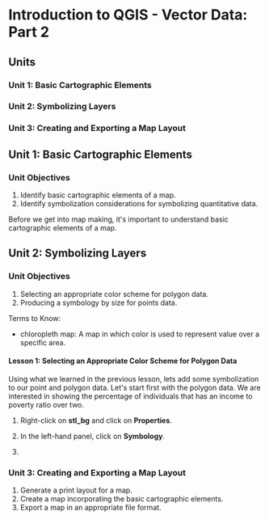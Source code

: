 # Introduction to QGIS - Vector Data: Part 2

## Units
### Unit 1: Basic Cartographic Elements
### Unit 2: Symbolizing Layers
### Unit 3: Creating and Exporting a Map Layout

## Unit 1: Basic Cartographic Elements
### Unit Objectives
1. Identify basic cartographic elements of a map.
2. Identify symbolization considerations for symbolizing quantitative data.

Before we get into map making, it's important to understand basic cartographic elements of a map. 


## Unit 2: Symbolizing Layers
### Unit Objectives
1. Selecting an appropriate color scheme for polygon data.
2. Producing a symbology by size for points data.

Terms to Know:
- chloropleth map: A map in which color is used to represent value over a specific area. 

#### Lesson 1: Selecting an Appropriate Color Scheme for Polygon Data
Using what we learned in the previous lesson, lets add some symbolization to our point and polygon data. Let's start first with the polygon data. We are interested in showing the percentage of individuals that has an income to poverty ratio over two. 

1. Right-click on **stl_bg** and click on **Properties**.

2. In the left-hand panel, click on **Symbology**.

3. 

### Unit 3: Creating and Exporting a Map Layout
1. Generate a print layout for a map.
2. Create a map incorporating the basic cartographic elements.
3. Export a map in an appropriate file format.

